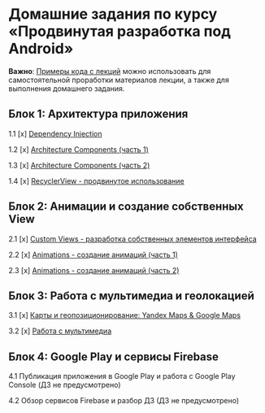 # Домашние задания по курсу «Продвинутая разработка под Android»

**Важно**: [Примеры кода с лекций](https://github.com/netology-code/andad-code) можно использовать для самостоятельной проработки материалов лекции, а также для выполнения домашнего задания.

## Блок 1: Архитектура приложения

1.1 [x] [Dependency Injection](01_di)

1.2 [x] [Architecture Components (часть 1)](02_arch)

1.3 [x] [Architecture Components (часть 2)](03_arch)

1.4 [x] [RecyclerView - продвинутое использование](04_recycler)

## Блок 2: Анимации и создание собственных View

2.1 [x] [Custom Views - разработка собственных элементов интерфейса](05_views)

2.2 [x] [Animations - создание анимаций (часть 1)](06_animations)

2.3 [x] [Animations - создание анимаций (часть 2)](07_animations)

## Блок 3: Работа с мультимедиа и геолокацией

3.1 [x] [Карты и геопозиционирование: Yandex Maps & Google Maps](08_maps)

3.2 [x] [Работа с мультимедиа](09_multimedia)

## Блок 4: Google Play и сервисы Firebase

4.1 Публикация приложения в Google Play и работа с Google Play Console (ДЗ не предусмотрено)

4.2 Обзор сервисов Firebase и разбор ДЗ (ДЗ не предусмотрено)

